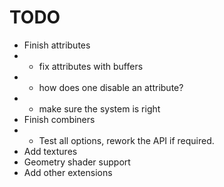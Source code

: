 # TODO

- Finish attributes
- - fix attributes with buffers
- - how does one disable an attribute?
- - make sure the system is right
- Finish combiners
- - Test all options, rework the API if required.
- Add textures
- Geometry shader support
- Add other extensions